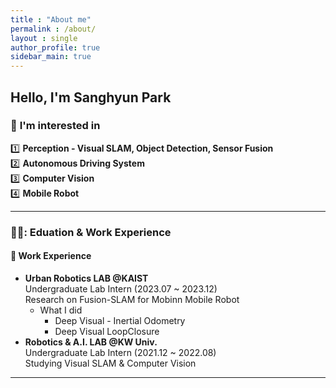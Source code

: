 ```yaml
---
title : "About me"
permalink : /about/
layout : single
author_profile: true
sidebar_main: true
---
```


## Hello, I'm Sanghyun Park  

### 🔎 **I'm interested in**  

1️⃣ **Perception - Visual SLAM, Object Detection, Sensor Fusion**  
2️⃣ **Autonomous Driving System**   
3️⃣ **Computer Vision**  
4️⃣ **Mobile Robot**  
  
---  

### 👨‍🎓: **Eduation & Work Experience**
#### 🏫 Work Experience  
- **Urban Robotics LAB @KAIST**  
  Undergraduate Lab Intern  (2023.07 ~ 2023.12)  
  Research on Fusion-SLAM for Mobinn Mobile Robot
  * What I did
    * Deep Visual - Inertial Odometry
    * Deep Visual LoopClosure
- **Robotics & A.I. LAB @KW Univ.**  
   Undergraduate Lab Intern (2021.12 ~ 2022.08)  
  Studying Visual SLAM & Computer Vision
---
